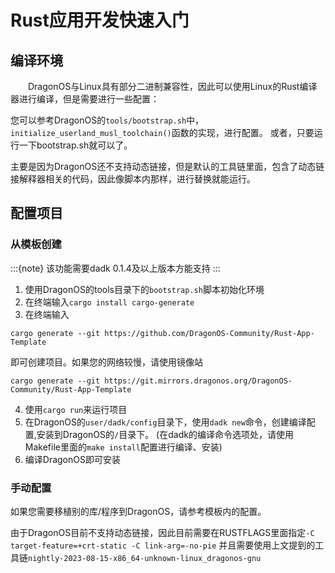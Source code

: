 # Rust应用开发快速入门

## 编译环境

&emsp;&emsp;DragonOS与Linux具有部分二进制兼容性，因此可以使用Linux的Rust编译器进行编译，但是需要进行一些配置：

您可以参考DragonOS的`tools/bootstrap.sh`中，`initialize_userland_musl_toolchain()`函数的实现，进行配置。
或者，只要运行一下bootstrap.sh就可以了。

主要是因为DragonOS还不支持动态链接，但是默认的工具链里面，包含了动态链接解释器相关的代码，因此像脚本内那样，进行替换就能运行。

## 配置项目

### 从模板创建

:::{note}
该功能需要dadk 0.1.4及以上版本方能支持
:::

1. 使用DragonOS的tools目录下的`bootstrap.sh`脚本初始化环境
2. 在终端输入`cargo install cargo-generate`
3. 在终端输入

```shell
cargo generate --git https://github.com/DragonOS-Community/Rust-App-Template
```
即可创建项目。如果您的网络较慢，请使用镜像站
```shell
cargo generate --git https://git.mirrors.dragonos.org/DragonOS-Community/Rust-App-Template
```

4. 使用`cargo run`来运行项目
5. 在DragonOS的`user/dadk/config`目录下，使用`dadk new`命令，创建编译配置,安装到DragonOS的`/`目录下。 
(在dadk的编译命令选项处，请使用Makefile里面的`make install`配置进行编译、安装)
6. 编译DragonOS即可安装

### 手动配置

如果您需要移植别的库/程序到DragonOS，请参考模板内的配置。

由于DragonOS目前不支持动态链接，因此目前需要在RUSTFLAGS里面指定`-C target-feature=+crt-static -C link-arg=-no-pie`
并且需要使用上文提到的工具链`nightly-2023-08-15-x86_64-unknown-linux_dragonos-gnu`
